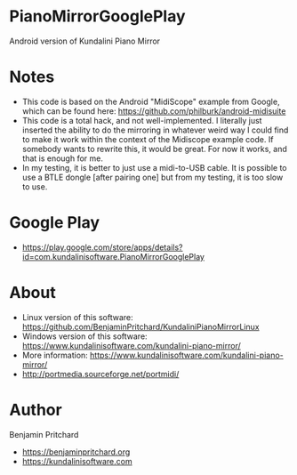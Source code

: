 # PianoMirrorGooglePlay
Android version of Kundalini Piano Mirror

# Notes
* This code is based on the Android "MidiScope" example from Google, which can be found here: https://github.com/philburk/android-midisuite
* This code is a total hack, and not well-implemented. I literally just inserted the ability to do the mirroring in whatever weird way I could find to make it work within the context of the Midiscope example code. If somebody wants to rewrite this, it would be great. For now it works, and that is enough for me.
* In my testing, it is better to just use a midi-to-USB cable. It is possible to use a BTLE dongle [after pairing one] but from my testing, it is too slow to use.

# Google Play
* https://play.google.com/store/apps/details?id=com.kundalinisoftware.PianoMirrorGooglePlay

# About
* Linux version of this software: https://github.com/BenjaminPritchard/KundaliniPianoMirrorLinux
* Windows version of this software: https://www.kundalinisoftware.com/kundalini-piano-mirror/
* More information: https://www.kundalinisoftware.com/kundalini-piano-mirror/
* http://portmedia.sourceforge.net/portmidi/

# Author
Benjamin Pritchard
* https://benjaminpritchard.org
* https://kundalinisoftware.com
